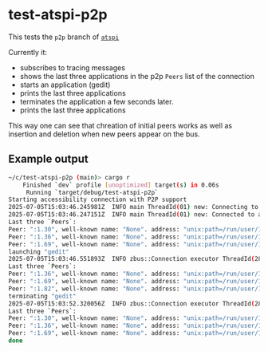 # test-atspi-p2p

This tests the `p2p` branch of [`atspi`](<http://github.com/odilia-app/atspi.git>)

Currently it:

- subscribes to tracing messages
- shows the last three applications in the p2p `Peers` list of the connection
- starts an application (gedit)
- prints the last three applications
- terminates the application a few seconds later.
- prints the last three applications

This way one can see that chreation of initial peers works as well as insertion and deletion when new peers appear on the bus.

## Example output

```bash
~/c/test-atspi-p2p (main)> cargo r
    Finished `dev` profile [unoptimized] target(s) in 0.06s
     Running `target/debug/test-atspi-p2p`
Starting accessibility connection with P2P support
2025-07-05T15:03:46.245981Z  INFO main ThreadId(01) new: Connecting to a11y bus
2025-07-05T15:03:46.247151Z  INFO main ThreadId(01) new: Connected to a11y bus name=":1.81"
Last three `Peers`:
Peer: ":1.30", well-known name: "None". address: "unix:path=/run/user/1000/at-spi2-XYU482/socket"
Peer: ":1.36", well-known name: "None". address: "unix:path=/run/user/1000/at-spi2-DGC582/socket"
Peer: ":1.69", well-known name: "None". address: "unix:path=/run/user/1000/at-spi2-V96X82/socket"
launching "gedit"
2025-07-05T15:03:46.551893Z  INFO zbus::Connection executor ThreadId(28) Inserted unique name: :1.82 into the peer list.
Last three `Peers`:
Peer: ":1.36", well-known name: "None". address: "unix:path=/run/user/1000/at-spi2-DGC582/socket"
Peer: ":1.69", well-known name: "None". address: "unix:path=/run/user/1000/at-spi2-V96X82/socket"
Peer: ":1.82", well-known name: "None". address: "unix:path=/run/user/1000/at-spi2-NRUW82/socket"
terminating "gedit"
2025-07-05T15:03:52.320056Z  INFO zbus::Connection executor ThreadId(28) Peer with unique name: :1.82 left the bus.
Last three `Peers`:
Peer: ":1.30", well-known name: "None". address: "unix:path=/run/user/1000/at-spi2-XYU482/socket"
Peer: ":1.36", well-known name: "None". address: "unix:path=/run/user/1000/at-spi2-DGC582/socket"
Peer: ":1.69", well-known name: "None". address: "unix:path=/run/user/1000/at-spi2-V96X82/socket"
done

```
